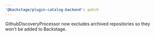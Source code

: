 ```yaml
---
'@backstage/plugin-catalog-backend': patch
---
```


GithubDiscoveryProcessor now excludes archived repositories so they won't be added to Backstage.

